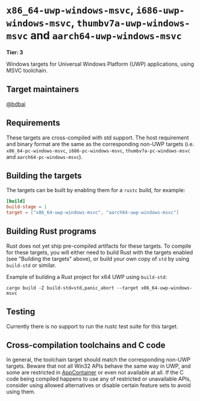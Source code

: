 # `x86_64-uwp-windows-msvc`, `i686-uwp-windows-msvc`, `thumbv7a-uwp-windows-msvc` and `aarch64-uwp-windows-msvc`

**Tier: 3**

Windows targets for Universal Windows Platform (UWP) applications, using MSVC toolchain.

## Target maintainers

[@bdbai](https://github.com/bdbai)

## Requirements

These targets are cross-compiled with std support. The host requirement and
binary format are the same as the corresponding non-UWP targets (i.e.
`x86_64-pc-windows-msvc`, `i686-pc-windows-msvc`, `thumbv7a-pc-windows-msvc`
and `aarch64-pc-windows-msvc`).

## Building the targets

The targets can be built by enabling them for a `rustc` build, for example:

```toml
[build]
build-stage = 1
target = ["x86_64-uwp-windows-msvc", "aarch64-uwp-windows-msvc"]
```

## Building Rust programs

Rust does not yet ship pre-compiled artifacts for these targets. To compile for
these targets, you will either need to build Rust with the targets enabled (see
"Building the targets" above), or build your own copy of `std` by using
`build-std` or similar.

Example of building a Rust project for x64 UWP using `build-std`:

```pwsh
cargo build -Z build-std=std,panic_abort --target x86_64-uwp-windows-msvc
```

## Testing

Currently there is no support to run the rustc test suite for this target.

## Cross-compilation toolchains and C code

In general, the toolchain target should match the corresponding non-UWP
targets. Beware that not all Win32 APIs behave the same way in UWP, and some
are restricted in [AppContainer](https://learn.microsoft.com/en-us/windows/win32/secauthz/appcontainer-for-legacy-applications-)
or even not available at all. If the C code being compiled happens to use any
of restricted or unavailable APIs, consider using allowed alternatives or
disable certain feature sets to avoid using them.
